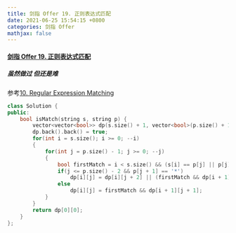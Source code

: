 ```yaml
---
title: 剑指 Offer 19. 正则表达式匹配
date: 2021-06-25 15:54:15 +0800
categories: 剑指 Offer
mathjax: false
---
```

#### [剑指 Offer 19. 正则表达式匹配](https://leetcode-cn.com/problems/zheng-ze-biao-da-shi-pi-pei-lcof/)

##### 虽然做过 但还是难
参考[10. Regular Expression Matching](https://leetcode.cinte.cc/2021/05/11/10.%20Regular%20Expression%20Matching/)

```c++
class Solution {
public:
    bool isMatch(string s, string p) {
        vector<vector<bool>> dp(s.size() + 1, vector<bool>(p.size() + 1, false));
        dp.back().back() = true;
        for(int i = s.size(); i >= 0; --i)
        {
            for(int j = p.size() - 1; j >= 0; --j)
            {
                bool firstMatch = i < s.size() && (s[i] == p[j] || p[j] == '.');  // 空串是不可能和正则中的值匹配的，所以i==s.size()时匹配始终失败
                if(j <= p.size() - 2 && p[j + 1] == '*')
                    dp[i][j] = dp[i][j + 2] || (firstMatch && dp[i + 1][j]); // 这里可以处理到空串的情况
                else
                    dp[i][j] = firstMatch && dp[i + 1][j + 1];
            }
        }
        return dp[0][0];
    }
};
```

